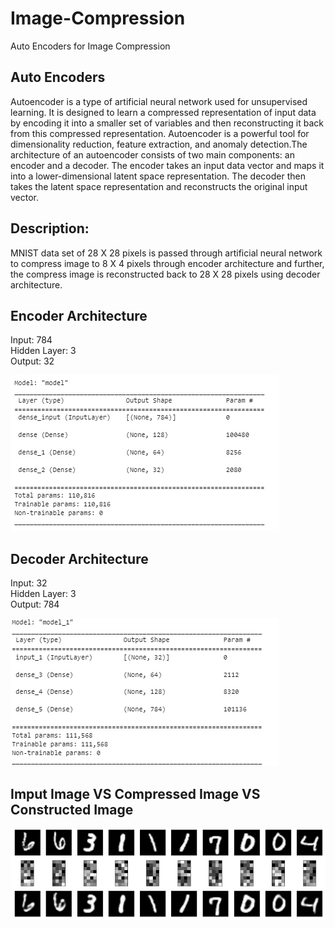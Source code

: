 # Image-Compression
Auto Encoders for Image Compression 

## Auto Encoders
Autoencoder is a type of artificial neural network used for unsupervised learning. It is designed to learn a compressed representation of input data by encoding it into a smaller set of variables and then reconstructing it back from this compressed representation. Autoencoder is a powerful tool for dimensionality reduction, feature extraction, and anomaly detection.The architecture of an autoencoder consists of two main components: an encoder and a decoder. The encoder takes an input data vector and maps it into a lower-dimensional latent space representation. The decoder then takes the latent space representation and reconstructs the original input vector.

## Description: 
MNIST data set of 28 X 28 pixels is passed through artificial neural network to compress image to 8 X 4 pixels through encoder architecture and further, the compress image is reconstructed back to 28 X 28 pixels using decoder architecture. 

## Encoder Architecture
Input: 784 <br>
Hidden Layer: 3 <br>
Output: 32 <br>

<img src="https://github.com/bipulsimkhada/Image/blob/main/AE%20-%20encoder.png">

## Decoder Architecture
Input: 32 <br>
Hidden Layer: 3 <br>
Output: 784 <br>

<img src="https://github.com/bipulsimkhada/Image/blob/main/AE%20-%20dencoder.png">


## Imput Image VS Compressed Image VS Constructed Image
<img src="https://github.com/bipulsimkhada/Image/blob/main/ae%20-%20result.png">
